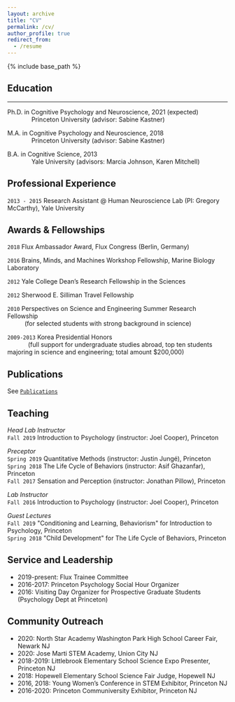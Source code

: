 ```yaml
---
layout: archive
title: "CV"
permalink: /cv/
author_profile: true
redirect_from:
  - /resume
---
```


{% include base_path %}

Education
---
---
Ph.D. in Cognitive Psychology and Neuroscience, 2021 (expected) <br>
&nbsp;&nbsp;&nbsp;&nbsp;&nbsp;&nbsp;&nbsp;&nbsp;&nbsp;&nbsp;&nbsp;&nbsp;&nbsp;&nbsp;Princeton University (advisor: Sabine Kastner)

M.A. in Cognitive Psychology and Neuroscience, 2018 <br>
&nbsp;&nbsp;&nbsp;&nbsp;&nbsp;&nbsp;&nbsp;&nbsp;&nbsp;&nbsp;&nbsp;&nbsp;&nbsp;&nbsp;Princeton University (advisor: Sabine Kastner)

B.A. in Cognitive Science, 2013 <br>
&nbsp;&nbsp;&nbsp;&nbsp;&nbsp;&nbsp;&nbsp;&nbsp;&nbsp;&nbsp;&nbsp;&nbsp;&nbsp;&nbsp;Yale University (advisors: Marcia Johnson, Karen Mitchell)


Professional Experience
---

`2013 - 2015` Research Assistant @ Human Neuroscience Lab (PI: Gregory McCarthy), Yale University

  
Awards & Fellowships 
---

`2018`  Flux Ambassador Award, Flux Congress (Berlin, Germany)

`2016`  Brains, Minds, and Machines Workshop Fellowship, Marine Biology Laboratory

`2012`  Yale College Dean’s Research Fellowship in the Sciences

`2012`  Sherwood E. Silliman Travel Fellowship

`2010`  Perspectives on Science and Engineering Summer Research Fellowship <br>
&nbsp;&nbsp;&nbsp;&nbsp;&nbsp;&nbsp;&nbsp;&nbsp;&nbsp;&nbsp;(for selected students with strong background in science)
      
`2009-2013`  Korea Presidential Honors <br>
&nbsp;&nbsp;&nbsp;&nbsp;&nbsp;&nbsp;&nbsp;&nbsp;&nbsp;&nbsp;&nbsp;&nbsp;(full support for undergraduate studies abroad, top ten students majoring in science and engineering; total amount $200,000)

Publications
---

See [`Publications`](https://nayeonckim.github.io/publications/)
 


Teaching
---
*Head Lab Instructor* <br>
`Fall 2019` Introduction to Psychology (instructor: Joel Cooper), Princeton   
  
*Preceptor* <br>
`Spring 2019` Quantitative Methods (instructor: Justin Jungé), Princeton  <br>
`Spring 2018` The Life Cycle of Behaviors (instructor: Asif Ghazanfar), Princeton  <br> 
`Fall 2017` Sensation and Perception (instructor: Jonathan Pillow), Princeton 
  
*Lab Instructor* <br>
`Fall 2016` Introduction to Psychology (instructor: Joel Cooper), Princeton 

*Guest Lectures* <br>
`Fall 2019` "Conditioning and Learning, Behaviorism" for Introduction to Psychology, Princeton  <br>
`Spring 2018` "Child Development" for The Life Cycle of Behaviors, Princeton <br>
  
Service and Leadership
---
* 2019-present: Flux Trainee Committee
* 2016-2017: Princeton Psychology Social Hour Organizer
* 2016: Visiting Day Organizer for Prospective Graduate Students (Psychology Dept at Princeton)

Community Outreach
---
* 2020: North Star Academy Washington Park High School Career Fair, Newark NJ
* 2020: Jose Marti STEM Academy, Union City NJ
* 2018-2019: Littlebrook Elementary School Science Expo Presenter, Princeton NJ
* 2018: Hopewell Elementary School Science Fair Judge, Hopewell NJ
* 2016, 2018: Young Women’s Conference in STEM Exhibitor, Princeton NJ
* 2016-2020: Princeton Communiversity Exhibitor, Princeton NJ

